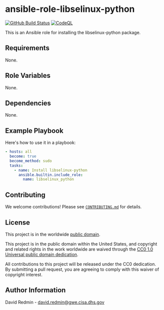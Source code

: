 # ansible-role-libselinux-python #

[![GitHub Build Status](https://github.com/cisagov/ansible-role-libselinux-python/workflows/build/badge.svg)](https://github.com/cisagov/ansible-role-libselinux-python/actions)
[![CodeQL](https://github.com/cisagov/ansible-role-libselinux-python/workflows/CodeQL/badge.svg)](https://github.com/cisagov/ansible-role-libselinux-python/actions/workflows/codeql-analysis.yml)

This is an Ansible role for installing the libselinux-python package.

## Requirements ##

None.

## Role Variables ##

None.

<!--
| Variable | Description | Default | Required |
|----------|-------------|---------|----------|
| optional_variable | Describe its purpose. | `default_value` | No |
| required_variable | Describe its purpose. | n/a | Yes |
-->

## Dependencies ##

None.

## Example Playbook ##

Here's how to use it in a playbook:

```yaml
- hosts: all
  become: true
  become_method: sudo
  tasks:
    - name: Install libselinux-python
      ansible.builtin.include_role:
        name: libselinux_python
```

## Contributing ##

We welcome contributions!  Please see [`CONTRIBUTING.md`](CONTRIBUTING.md) for
details.

## License ##

This project is in the worldwide [public domain](LICENSE).

This project is in the public domain within the United States, and
copyright and related rights in the work worldwide are waived through
the [CC0 1.0 Universal public domain
dedication](https://creativecommons.org/publicdomain/zero/1.0/).

All contributions to this project will be released under the CC0
dedication. By submitting a pull request, you are agreeing to comply
with this waiver of copyright interest.

## Author Information ##

David Redmin - <david.redmin@gwe.cisa.dhs.gov>
